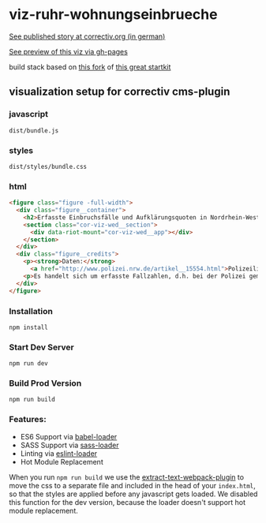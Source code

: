 # viz-ruhr-wohnungseinbrueche

[See published story at correctiv.org (in german)](https://correctiv.org/blog/ruhr/artikel/2017/05/12/mit-einbrechern-auf-stimmenfang/)

[See preview of this viz via gh-pages](https://correctiv.github.io/viz-ruhr-wohnungseinbrueche/dist/index.html)

build stack based on [this fork](https://github.com/simonwoerpel/yet-another-webpack-es6-riot-starterkit) of [this great startkit](https://github.com/wbkd/yet-another-webpack-es6-starterkit)

## visualization setup for correctiv cms-plugin

### javascript

```
dist/bundle.js
```

### styles

```
dist/styles/bundle.css
```

### html

```html
<figure class="figure -full-width">
  <div class="figure__container">
    <h2>Erfasste Einbruchsfälle und Aufklärungsquoten in Nordrhein-Westfalen</h2>
    <section class="cor-viz-wed__section">
      <div data-riot-mount="cor-viz-wed__app"></div>
    </section>
  </div>
  <div class="figure__credits">
    <p><strong>Daten:</strong>
      <a href="http://www.polizei.nrw.de/artikel__15554.html">Polizeiliche Kriminalstatistik 2016,</a> LKA Nordrhein-Westfalen.</p>
    <p>Es handelt sich um erfasste Fallzahlen, d.h. bei der Polizei gemeldete Einbruchsfälle. Die tatsächlichen Zahlen können darüberliegen.</p>
  </div>
</figure>
```


### Installation

```
npm install
```

### Start Dev Server

```
npm run dev
```

### Build Prod Version

```
npm run build
```

### Features:

* ES6 Support via [babel-loader](https://github.com/babel/babel-loader)
* SASS Support via [sass-loader](https://github.com/jtangelder/sass-loader)
* Linting via [eslint-loader](https://github.com/MoOx/eslint-loader)
* Hot Module Replacement

When you run `npm run build` we use the [extract-text-webpack-plugin](https://github.com/webpack/extract-text-webpack-plugin) to move the css to a separate file and included in the head of your `index.html`, so that the styles are applied before any javascript gets loaded. We disabled this function for the dev version, because the loader doesn't support hot module replacement.
